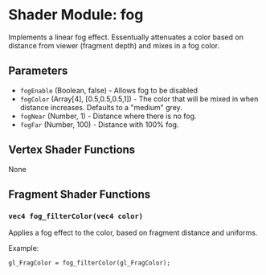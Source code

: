 # Shader Module: fog

Implements a linear fog effect. Essentually attenuates a color based on
distance from viewer (fragment depth) and mixes in a fog color.


## Parameters

* `fogEnable` (Boolean, false) - Allows fog to be disabled
* `fogColor` (Array[4], [0.5,0.5,0.5,1]) - The color that will be mixed in
  when distance increases. Defaults to a "medium" grey.
* `fogNear` (Number, 1) - Distance where there is no fog.
* `fogFar` (Number, 100) - Distance with 100% fog.


## Vertex Shader Functions

None


## Fragment Shader Functions

### `vec4 fog_filterColor(vec4 color)`

Applies a fog effect to the color, based on fragment distance and uniforms.

Example:
```
gl_FragColor = fog_filterColor(gl_FragColor);
```
